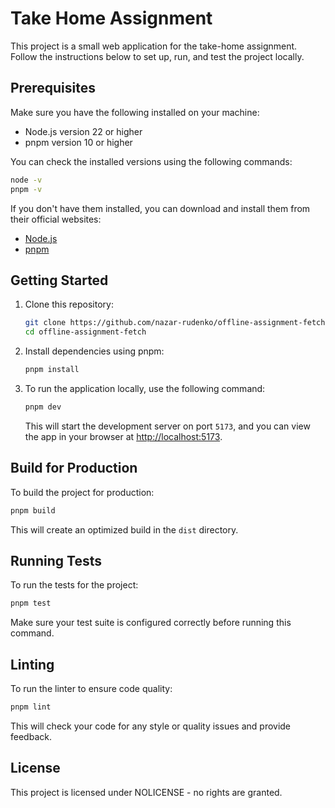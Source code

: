 # Take Home Assignment

This project is a small web application for the take-home assignment. Follow the instructions below to set up, run, and test the project locally.

## Prerequisites

Make sure you have the following installed on your machine:

- Node.js version 22 or higher
- pnpm version 10 or higher

You can check the installed versions using the following commands:

```bash
node -v
pnpm -v
```

If you don't have them installed, you can download and install them from their official websites:
- [Node.js](https://nodejs.org/)
- [pnpm](https://pnpm.io/)

## Getting Started

1. Clone this repository:
   ```bash
   git clone https://github.com/nazar-rudenko/offline-assignment-fetch.git
   cd offline-assignment-fetch
   ```

2. Install dependencies using pnpm:
   ```bash
   pnpm install
   ```

3. To run the application locally, use the following command:
   ```bash
   pnpm dev
   ```

   This will start the development server on port `5173`, and you can view the app in your browser at [http://localhost:5173](http://localhost:5173).

## Build for Production

To build the project for production:

```bash
pnpm build
```

This will create an optimized build in the `dist` directory.

## Running Tests

To run the tests for the project:

```bash
pnpm test
```

Make sure your test suite is configured correctly before running this command.

## Linting

To run the linter to ensure code quality:

```bash
pnpm lint
```

This will check your code for any style or quality issues and provide feedback.

## License

This project is licensed under NOLICENSE - no rights are granted.
